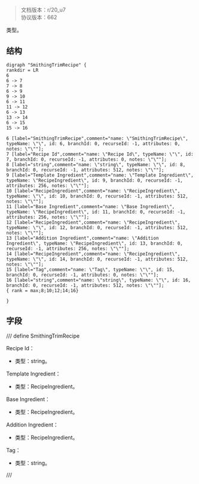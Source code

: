 # <!-- md:samp SmithingTrimRecipe -->

> 文档版本：r/20_u7<br/>协议版本：662

<!-- md:samp SmithingTrimRecipe -->类型。

## 结构

```viz
digraph "SmithingTrimRecipe" {
rankdir = LR
6
6 -> 7
7 -> 8
6 -> 9
9 -> 10
6 -> 11
11 -> 12
6 -> 13
13 -> 14
6 -> 15
15 -> 16

6 [label="SmithingTrimRecipe",comment="name: \"SmithingTrimRecipe\", typeName: \"\", id: 6, branchId: 0, recurseId: -1, attributes: 0, notes: \"\""];
7 [label="Recipe Id",comment="name: \"Recipe Id\", typeName: \"\", id: 7, branchId: 0, recurseId: -1, attributes: 0, notes: \"\""];
8 [label="string",comment="name: \"string\", typeName: \"\", id: 8, branchId: 0, recurseId: -1, attributes: 512, notes: \"\""];
9 [label="Template Ingredient",comment="name: \"Template Ingredient\", typeName: \"RecipeIngredient\", id: 9, branchId: 0, recurseId: -1, attributes: 256, notes: \"\""];
10 [label="RecipeIngredient",comment="name: \"RecipeIngredient\", typeName: \"\", id: 10, branchId: 0, recurseId: -1, attributes: 512, notes: \"\""];
11 [label="Base Ingredient",comment="name: \"Base Ingredient\", typeName: \"RecipeIngredient\", id: 11, branchId: 0, recurseId: -1, attributes: 256, notes: \"\""];
12 [label="RecipeIngredient",comment="name: \"RecipeIngredient\", typeName: \"\", id: 12, branchId: 0, recurseId: -1, attributes: 512, notes: \"\""];
13 [label="Addition Ingredient",comment="name: \"Addition Ingredient\", typeName: \"RecipeIngredient\", id: 13, branchId: 0, recurseId: -1, attributes: 256, notes: \"\""];
14 [label="RecipeIngredient",comment="name: \"RecipeIngredient\", typeName: \"\", id: 14, branchId: 0, recurseId: -1, attributes: 512, notes: \"\""];
15 [label="Tag",comment="name: \"Tag\", typeName: \"\", id: 15, branchId: 0, recurseId: -1, attributes: 0, notes: \"\""];
16 [label="string",comment="name: \"string\", typeName: \"\", id: 16, branchId: 0, recurseId: -1, attributes: 512, notes: \"\""];
{ rank = max;8;10;12;14;16}

}

```

## 字段

/// define
SmithingTrimRecipe

Recipe Id：<!-- md:samp string -->

- 类型：string。

Template Ingredient：[<!-- md:samp RecipeIngredient -->](../types/recipeingredient.md)

- 类型：RecipeIngredient。

Base Ingredient：[<!-- md:samp RecipeIngredient -->](../types/recipeingredient.md)

- 类型：RecipeIngredient。

Addition Ingredient：[<!-- md:samp RecipeIngredient -->](../types/recipeingredient.md)

- 类型：RecipeIngredient。

Tag：<!-- md:samp string -->

- 类型：string。


///
